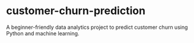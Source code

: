 # customer-churn-prediction
A beginner-friendly data analytics project to predict customer churn using Python and machine learning.
